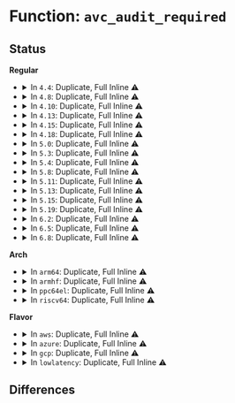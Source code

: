 # Function: <code>avc_audit_required</code>

## Status
<b>Regular</b>
<ul>
<li>
<details>
<summary>In <code>4.4</code>: Duplicate, Full Inline ⚠️</summary>

**Collision:** Static Duplication

**Inline:** Full

**Transformation:** False

**Instances:**

```
In security/selinux/avc.c (ffffffff81341593)
Location: security/selinux/include/avc.h:68
Inline: True
Inline callers:
  - security/selinux/avc.c:avc_has_perm
  - security/selinux/avc.c:avc_has_perm_flags
```
```
In security/selinux/hooks.c (ffffffff813455d6)
Location: security/selinux/include/avc.h:68
Inline: True
Inline callers:
  - security/selinux/hooks.c:selinux_inode_permission
```
</details>
</li>
<li>
<details>
<summary>In <code>4.8</code>: Duplicate, Full Inline ⚠️</summary>

**Collision:** Static Duplication

**Inline:** Full

**Transformation:** False

**Instances:**

```
In security/selinux/avc.c (ffffffff81376dd4)
Location: security/selinux/include/avc.h:68
Inline: True
Inline callers:
  - security/selinux/avc.c:avc_has_perm_flags
  - security/selinux/avc.c:avc_has_perm
```
```
In security/selinux/hooks.c (ffffffff8137aec9)
Location: security/selinux/include/avc.h:68
Inline: True
Inline callers:
  - security/selinux/hooks.c:selinux_inode_permission
  - security/selinux/hooks.c:cred_has_capability
```
</details>
</li>
<li>
<details>
<summary>In <code>4.10</code>: Duplicate, Full Inline ⚠️</summary>

**Collision:** Static Duplication

**Inline:** Full

**Transformation:** False

**Instances:**

```
In security/selinux/avc.c (ffffffff8138d704)
Location: security/selinux/include/avc.h:68
Inline: True
Inline callers:
  - security/selinux/avc.c:avc_has_perm_flags
  - security/selinux/avc.c:avc_has_perm
```
```
In security/selinux/hooks.c (ffffffff81391319)
Location: security/selinux/include/avc.h:68
Inline: True
Inline callers:
  - security/selinux/hooks.c:selinux_inode_permission
  - security/selinux/hooks.c:cred_has_capability
```
</details>
</li>
<li>
<details>
<summary>In <code>4.13</code>: Duplicate, Full Inline ⚠️</summary>

**Collision:** Static Duplication

**Inline:** Full

**Transformation:** False

**Instances:**

```
In security/selinux/avc.c (ffffffff813a33f4)
Location: security/selinux/include/avc.h:68
Inline: True
Inline callers:
  - security/selinux/avc.c:avc_has_perm_flags
  - security/selinux/avc.c:avc_has_perm
```
```
In security/selinux/hooks.c (ffffffff813a7ab9)
Location: security/selinux/include/avc.h:68
Inline: True
Inline callers:
  - security/selinux/hooks.c:selinux_inode_permission
  - security/selinux/hooks.c:cred_has_capability
```
</details>
</li>
<li>
<details>
<summary>In <code>4.15</code>: Duplicate, Full Inline ⚠️</summary>

**Collision:** Static Duplication

**Inline:** Full

**Transformation:** False

**Instances:**

```
In security/selinux/avc.c (ffffffff813c91f4)
Location: security/selinux/include/avc.h:69
Inline: True
Inline callers:
  - security/selinux/avc.c:avc_has_perm_flags
  - security/selinux/avc.c:avc_has_perm
```
```
In security/selinux/hooks.c (ffffffff813cd289)
Location: security/selinux/include/avc.h:69
Inline: True
Inline callers:
  - security/selinux/hooks.c:selinux_inode_permission
  - security/selinux/hooks.c:cred_has_capability
```
</details>
</li>
<li>
<details>
<summary>In <code>4.18</code>: Duplicate, Full Inline ⚠️</summary>

**Collision:** Static Duplication

**Inline:** Full

**Transformation:** False

**Instances:**

```
In security/selinux/avc.c (ffffffff813f8aa7)
Location: security/selinux/include/avc.h:64
Inline: True
Inline callers:
  - security/selinux/avc.c:avc_has_perm_flags
  - security/selinux/avc.c:avc_has_perm
```
```
In security/selinux/hooks.c (ffffffff81400fd1)
Location: security/selinux/include/avc.h:64
Inline: True
Inline callers:
  - security/selinux/hooks.c:selinux_inode_permission
  - security/selinux/hooks.c:cred_has_capability
```
</details>
</li>
<li>
<details>
<summary>In <code>5.0</code>: Duplicate, Full Inline ⚠️</summary>

**Collision:** Static Duplication

**Inline:** Full

**Transformation:** False

**Instances:**

```
In security/selinux/avc.c (ffffffff81414557)
Location: security/selinux/include/avc.h:64
Inline: True
Inline callers:
  - security/selinux/avc.c:avc_has_perm_flags
  - security/selinux/avc.c:avc_has_perm
```
```
In security/selinux/hooks.c (ffffffff8141d35a)
Location: security/selinux/include/avc.h:64
Inline: True
Inline callers:
  - security/selinux/hooks.c:selinux_inode_permission
  - security/selinux/hooks.c:cred_has_capability
```
</details>
</li>
<li>
<details>
<summary>In <code>5.3</code>: Duplicate, Full Inline ⚠️</summary>

**Collision:** Static Duplication

**Inline:** Full

**Transformation:** False

**Instances:**

```
In security/selinux/avc.c (ffffffff81441d6b)
Location: security/selinux/include/avc.h:64
Inline: True
Inline callers:
  - security/selinux/avc.c:avc_has_perm
```
```
In security/selinux/hooks.c (ffffffff8144ad63)
Location: security/selinux/include/avc.h:64
Inline: True
Inline callers:
  - security/selinux/hooks.c:selinux_inode_permission
  - security/selinux/hooks.c:cred_has_capability
```
</details>
</li>
<li>
<details>
<summary>In <code>5.4</code>: Duplicate, Full Inline ⚠️</summary>

**Collision:** Static Duplication

**Inline:** Full

**Transformation:** False

**Instances:**

```
In security/selinux/avc.c (ffffffff8145b82b)
Location: security/selinux/include/avc.h:64
Inline: True
Inline callers:
  - security/selinux/avc.c:avc_has_perm_flags
  - security/selinux/avc.c:avc_has_perm
```
```
In security/selinux/hooks.c (ffffffff814649b3)
Location: security/selinux/include/avc.h:64
Inline: True
Inline callers:
  - security/selinux/hooks.c:selinux_inode_permission
  - security/selinux/hooks.c:cred_has_capability
```
</details>
</li>
<li>
<details>
<summary>In <code>5.8</code>: Duplicate, Full Inline ⚠️</summary>

**Collision:** Static Duplication

**Inline:** Full

**Transformation:** False

**Instances:**

```
In security/selinux/avc.c (ffffffff814ae9f9)
Location: security/selinux/include/avc.h:64
Inline: True
Inline callers:
  - security/selinux/avc.c:avc_has_perm_flags
  - security/selinux/avc.c:avc_has_perm
```
```
In security/selinux/hooks.c (ffffffff814b6be8)
Location: security/selinux/include/avc.h:64
Inline: True
Inline callers:
  - security/selinux/hooks.c:selinux_inode_permission
```
</details>
</li>
<li>
<details>
<summary>In <code>5.11</code>: Duplicate, Full Inline ⚠️</summary>

**Collision:** Static Duplication

**Inline:** Full

**Transformation:** False

**Instances:**

```
In security/selinux/avc.c (ffffffff814cc4de)
Location: security/selinux/include/avc.h:64
Inline: True
Inline callers:
  - security/selinux/avc.c:avc_has_perm_flags
  - security/selinux/avc.c:avc_has_perm
```
```
In security/selinux/hooks.c (ffffffff814d48b8)
Location: security/selinux/include/avc.h:64
Inline: True
Inline callers:
  - security/selinux/hooks.c:selinux_inode_permission
```
</details>
</li>
<li>
<details>
<summary>In <code>5.13</code>: Duplicate, Full Inline ⚠️</summary>

**Collision:** Static Duplication

**Inline:** Full

**Transformation:** False

**Instances:**

```
In security/selinux/avc.c (ffffffff814d2b0e)
Location: security/selinux/include/avc.h:64
Inline: True
Inline callers:
  - security/selinux/avc.c:avc_has_perm_flags
  - security/selinux/avc.c:avc_has_perm
```
```
In security/selinux/hooks.c (ffffffff814db697)
Location: security/selinux/include/avc.h:64
Inline: True
Inline callers:
  - security/selinux/hooks.c:selinux_inode_permission
```
</details>
</li>
<li>
<details>
<summary>In <code>5.15</code>: Duplicate, Full Inline ⚠️</summary>

**Collision:** Static Duplication

**Inline:** Full

**Transformation:** False

**Instances:**

```
In security/selinux/avc.c (ffffffff8152b7de)
Location: security/selinux/include/avc.h:64
Inline: True
Inline callers:
  - security/selinux/avc.c:avc_has_perm
```
```
In security/selinux/hooks.c (ffffffff81534735)
Location: security/selinux/include/avc.h:64
Inline: True
Inline callers:
  - security/selinux/hooks.c:selinux_inode_permission
```
</details>
</li>
<li>
<details>
<summary>In <code>5.19</code>: Duplicate, Full Inline ⚠️</summary>

**Collision:** Static Duplication

**Inline:** Full

**Transformation:** False

**Instances:**

```
In security/selinux/avc.c (ffffffff815c142a)
Location: security/selinux/include/avc.h:64
Inline: True
Inline callers:
  - security/selinux/avc.c:avc_has_perm
```
```
In security/selinux/hooks.c (ffffffff815ca8c6)
Location: security/selinux/include/avc.h:64
Inline: True
Inline callers:
  - security/selinux/hooks.c:selinux_inode_permission
```
</details>
</li>
<li>
<details>
<summary>In <code>6.2</code>: Duplicate, Full Inline ⚠️</summary>

**Collision:** Static Duplication

**Inline:** Full

**Transformation:** False

**Instances:**

```
In security/selinux/avc.c (ffffffff8166d9f4)
Location: security/selinux/include/avc.h:64
Inline: True
Inline callers:
  - security/selinux/avc.c:avc_has_perm
```
```
In security/selinux/hooks.c (ffffffff81677bb6)
Location: security/selinux/include/avc.h:64
Inline: True
Inline callers:
  - security/selinux/hooks.c:selinux_inode_permission
```
</details>
</li>
<li>
<details>
<summary>In <code>6.5</code>: Duplicate, Full Inline ⚠️</summary>

**Collision:** Static Duplication

**Inline:** Full

**Transformation:** False

**Instances:**

```
In security/selinux/avc.c (ffffffff816a6111)
Location: security/selinux/include/avc.h:63
Inline: True
Inline callers:
  - security/selinux/avc.c:avc_has_perm
```
```
In security/selinux/hooks.c (ffffffff816afe8e)
Location: security/selinux/include/avc.h:63
Inline: True
Inline callers:
  - security/selinux/hooks.c:selinux_inode_permission
```
</details>
</li>
<li>
<details>
<summary>In <code>6.8</code>: Duplicate, Full Inline ⚠️</summary>

**Collision:** Static Duplication

**Inline:** Full

**Transformation:** False

**Instances:**

```
In security/selinux/avc.c (ffffffff816e2b51)
Location: security/selinux/include/avc.h:64
Inline: True
Inline callers:
  - security/selinux/avc.c:avc_has_perm
```
```
In security/selinux/hooks.c (ffffffff816ece11)
Location: security/selinux/include/avc.h:64
Inline: True
Inline callers:
  - security/selinux/hooks.c:selinux_inode_permission
```
</details>
</li>
</ul>
<b>Arch</b>
<ul>
<li>
<details>
<summary>In <code>arm64</code>: Duplicate, Full Inline ⚠️</summary>

**Collision:** Static Duplication

**Inline:** Full

**Transformation:** False

**Instances:**

```
In security/selinux/avc.c (ffff800010547fb8)
Location: security/selinux/include/avc.h:64
Inline: True
Inline callers:
  - security/selinux/avc.c:avc_has_perm_flags
  - security/selinux/avc.c:avc_has_perm
```
```
In security/selinux/hooks.c (ffff800010552a68)
Location: security/selinux/include/avc.h:64
Inline: True
Inline callers:
  - security/selinux/hooks.c:selinux_inode_permission
  - security/selinux/hooks.c:cred_has_capability
```
</details>
</li>
<li>
<details>
<summary>In <code>armhf</code>: Duplicate, Full Inline ⚠️</summary>

**Collision:** Static Duplication

**Inline:** Full

**Transformation:** False

**Instances:**

```
In security/selinux/avc.c (c06fdc04)
Location: security/selinux/include/avc.h:64
Inline: True
Inline callers:
  - security/selinux/avc.c:avc_has_perm_flags
  - security/selinux/avc.c:avc_has_perm
```
```
In security/selinux/hooks.c (c0705d44)
Location: security/selinux/include/avc.h:64
Inline: True
Inline callers:
  - security/selinux/hooks.c:selinux_inode_permission
  - security/selinux/hooks.c:cred_has_capability
```
</details>
</li>
<li>
<details>
<summary>In <code>ppc64el</code>: Duplicate, Full Inline ⚠️</summary>

**Collision:** Static Duplication

**Inline:** Full

**Transformation:** False

**Instances:**

```
In security/selinux/avc.c (c00000000069f13c)
Location: security/selinux/include/avc.h:64
Inline: True
Inline callers:
  - security/selinux/avc.c:avc_has_perm_flags
  - security/selinux/avc.c:avc_has_perm
```
```
In security/selinux/hooks.c (c0000000006aa878)
Location: security/selinux/include/avc.h:64
Inline: True
Inline callers:
  - security/selinux/hooks.c:selinux_inode_permission
  - security/selinux/hooks.c:cred_has_capability
```
</details>
</li>
<li>
<details>
<summary>In <code>riscv64</code>: Duplicate, Full Inline ⚠️</summary>

**Collision:** Static Duplication

**Inline:** Full

**Transformation:** False

**Instances:**

```
In security/selinux/avc.c (ffffffe0003a33f6)
Location: security/selinux/include/avc.h:64
Inline: True
Inline callers:
  - security/selinux/avc.c:avc_has_perm_flags
  - security/selinux/avc.c:avc_has_perm
```
```
In security/selinux/hooks.c (ffffffe0003ab888)
Location: security/selinux/include/avc.h:64
Inline: True
Inline callers:
  - security/selinux/hooks.c:selinux_inode_permission
  - security/selinux/hooks.c:cred_has_capability
```
</details>
</li>
</ul>
<b>Flavor</b>
<ul>
<li>
<details>
<summary>In <code>aws</code>: Duplicate, Full Inline ⚠️</summary>

**Collision:** Static Duplication

**Inline:** Full

**Transformation:** False

**Instances:**

```
In security/selinux/avc.c (ffffffff81453e0b)
Location: security/selinux/include/avc.h:64
Inline: True
Inline callers:
  - security/selinux/avc.c:avc_has_perm_flags
  - security/selinux/avc.c:avc_has_perm
```
```
In security/selinux/hooks.c (ffffffff8145cf93)
Location: security/selinux/include/avc.h:64
Inline: True
Inline callers:
  - security/selinux/hooks.c:selinux_inode_permission
  - security/selinux/hooks.c:cred_has_capability
```
</details>
</li>
<li>
<details>
<summary>In <code>azure</code>: Duplicate, Full Inline ⚠️</summary>

**Collision:** Static Duplication

**Inline:** Full

**Transformation:** False

**Instances:**

```
In security/selinux/avc.c (ffffffff8144484b)
Location: security/selinux/include/avc.h:64
Inline: True
Inline callers:
  - security/selinux/avc.c:avc_has_perm_flags
  - security/selinux/avc.c:avc_has_perm
```
```
In security/selinux/hooks.c (ffffffff8144d9c3)
Location: security/selinux/include/avc.h:64
Inline: True
Inline callers:
  - security/selinux/hooks.c:selinux_inode_permission
  - security/selinux/hooks.c:cred_has_capability
```
</details>
</li>
<li>
<details>
<summary>In <code>gcp</code>: Duplicate, Full Inline ⚠️</summary>

**Collision:** Static Duplication

**Inline:** Full

**Transformation:** False

**Instances:**

```
In security/selinux/avc.c (ffffffff8144feab)
Location: security/selinux/include/avc.h:64
Inline: True
Inline callers:
  - security/selinux/avc.c:avc_has_perm_flags
  - security/selinux/avc.c:avc_has_perm
```
```
In security/selinux/hooks.c (ffffffff81459033)
Location: security/selinux/include/avc.h:64
Inline: True
Inline callers:
  - security/selinux/hooks.c:selinux_inode_permission
  - security/selinux/hooks.c:cred_has_capability
```
</details>
</li>
<li>
<details>
<summary>In <code>lowlatency</code>: Duplicate, Full Inline ⚠️</summary>

**Collision:** Static Duplication

**Inline:** Full

**Transformation:** False

**Instances:**

```
In security/selinux/avc.c (ffffffff8146737b)
Location: security/selinux/include/avc.h:64
Inline: True
Inline callers:
  - security/selinux/avc.c:avc_has_perm_flags
  - security/selinux/avc.c:avc_has_perm
```
```
In security/selinux/hooks.c (ffffffff8146d9f3)
Location: security/selinux/include/avc.h:64
Inline: True
Inline callers:
  - security/selinux/hooks.c:selinux_inode_permission
  - security/selinux/hooks.c:cred_has_capability
```
</details>
</li>
</ul>

## Differences
